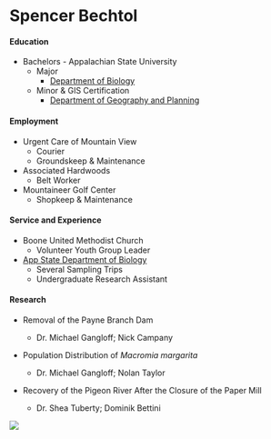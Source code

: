 # Spencer Bechtol

#### Education
+ Bachelors - Appalachian State University
    - Major
        - [Department of Biology](https://biology.appstate.edu/)
    - Minor & GIS Certification
        - [Department of Geography and Planning](https://geo.appstate.edu/)

#### Employment
+ Urgent Care of Mountain View
    - Courier
    - Groundskeep & Maintenance
+ Associated Hardwoods
    - Belt Worker
+ Mountaineer Golf Center
    - Shopkeep & Maintenance
#### Service and Experience
+ Boone United Methodist Church
    - Volunteer Youth Group Leader
+  [App State Department of Biology](https://biology.appstate.edu/)
    - Several Sampling Trips 
    - Undergraduate Research Assistant
#### Research
+ Removal of the Payne Branch Dam
    - Dr. Michael Gangloff; Nick Campany

+ Population Distribution of *Macromia margarita*
    - Dr. Michael Gangloff; Nolan Taylor

+ Recovery of the Pigeon River After the Closure of the Paper Mill
    - Dr. Shea Tuberty; Dominik Bettini

<img src="https://cdn.discordapp.com/attachments/1281285064583413893/1281285146007310446/Pigeon_River_Pic.jpg?ex=66db2947&is=66d9d7c7&hm=7f8d823bd13af1afc0c3193716f50fdd5e2dc019c6c0b89708c5453152910591&">